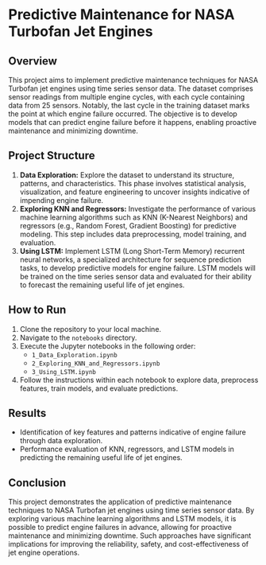 # Predictive Maintenance for NASA Turbofan Jet Engines

## Overview
This project aims to implement predictive maintenance techniques for NASA Turbofan jet engines using time series sensor data. The dataset comprises sensor readings from multiple engine cycles, with each cycle containing data from 25 sensors. Notably, the last cycle in the training dataset marks the point at which engine failure occurred. The objective is to develop models that can predict engine failure before it happens, enabling proactive maintenance and minimizing downtime.

## Project Structure
1. **Data Exploration:** Explore the dataset to understand its structure, patterns, and characteristics. This phase involves statistical analysis, visualization, and feature engineering to uncover insights indicative of impending engine failure.
2. **Exploring KNN and Regressors:** Investigate the performance of various machine learning algorithms such as KNN (K-Nearest Neighbors) and regressors (e.g., Random Forest, Gradient Boosting) for predictive modeling. This step includes data preprocessing, model training, and evaluation.
3. **Using LSTM:** Implement LSTM (Long Short-Term Memory) recurrent neural networks, a specialized architecture for sequence prediction tasks, to develop predictive models for engine failure. LSTM models will be trained on the time series sensor data and evaluated for their ability to forecast the remaining useful life of jet engines.

## How to Run
1. Clone the repository to your local machine.
2. Navigate to the `notebooks` directory.
3. Execute the Jupyter notebooks in the following order:
   - `1_Data_Exploration.ipynb`
   - `2_Exploring_KNN_and_Regressors.ipynb`
   - `3_Using_LSTM.ipynb`
4. Follow the instructions within each notebook to explore data, preprocess features, train models, and evaluate predictions.

## Results
- Identification of key features and patterns indicative of engine failure through data exploration.
- Performance evaluation of KNN, regressors, and LSTM models in predicting the remaining useful life of jet engines.

## Conclusion
This project demonstrates the application of predictive maintenance techniques to NASA Turbofan jet engines using time series sensor data. By exploring various machine learning algorithms and LSTM models, it is possible to predict engine failures in advance, allowing for proactive maintenance and minimizing downtime. Such approaches have significant implications for improving the reliability, safety, and cost-effectiveness of jet engine operations.

